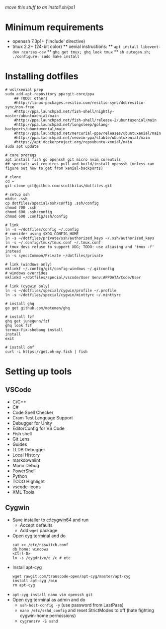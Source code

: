 _move this stuff to an install.sh/ps1_

# Minimum requirements

* openssh 7.3p1+ ('Include' directive)
* tmux 2.2+ (24-bit color)
** xenial instructions:
** `apt install libevent-dev ncurses-dev`
** `ghq get tmux; ghq look tmux`
** `sh autogen.sh; ./configure; sudo make install`

# Installing dotfiles

```
# wsl/xenial prep
sudo add-apt-repository ppa:git-core/ppa
    ## TODO: others
    #http://linux-packages.resilio.com/resilio-sync/debresilio-sync/non-free
    #http://ppa.launchpad.net/fish-shell/nightly-master/ubuntuxenial/main
    #http://ppa.launchpad.net/fish-shell/release-2/ubuntuxenial/main
    #http://ppa.launchpad.net/longsleep/golang-backports/ubuntuxenial/main
    #http://ppa.launchpad.net/mercurial-ppa/releases/ubuntuxenial/main
    #http://ppa.launchpad.net/neovim-ppa/stable/ubuntuxenial/main
    #https://apt.dockerproject.org/repoubuntu-xenial/main
sudo apt update

# core prereqs
apt install fish go openssh git micro nvim coreutils
## special: wsl requires pull and build/install openssh (unless can figure out how to get from xenial-backports)

# clone
cd ~
git clone git@github.com:scottbilas/dotfiles.git

# setup ssh
mkdir .ssh
cp dotfiles/special/ssh/config .ssh/config
chmod 700 .ssh
chmod 600 .ssh/config
chmod 600 .config/ssh/config

# link
ln -s ~/dotfiles/config ~/.config                                     # consider using $XDG_CONFIG_HOME
ln -s ~/dotfiles/private/ssh/authorized_keys ~/.ssh/authorized_keys
ln -s ~/.config/tmux/tmux.conf ~/.tmux.conf                           # tmux devs refuse to support XDG; TODO: use aliasing and 'tmux -f' instead
ln -s sync:Common/Private ~/dotfiles/private

# link (windows only)
mklinkf ~/.config/git/config-windows ~/.gitconfig                     # windows overrides
mklinkd ~/dotfiles/special/vscode/User $env:APPDATA/Code/User

# link (cygwin only)
ln -s ~/dotfiles/special/cygwin/profile ~/.profile
ln -s ~/dotfiles/special/cygwin/minttyrc ~/.minttyrc

# install ghq
go get github.com/motemen/ghq

# install fzf
ghq get junegunn/fzf
ghq look fzf
termux-fix-shebang install
install
exit

# install omf
curl -L https://get.oh-my.fish | fish
```

# Setting up tools

## VSCode

* C/C++
* C#
* Code Spell Checker
* Cram Test Language Support
* Debugger for Unity
* EditorConfig for VS Code
* Fish shell
* Git Lens
* Guides
* LLDB Debugger
* Local History
* markdownlint
* Mono Debug
* PowerShell
* Python
* TODO Highlight
* vscode-icons
* XML Tools

## Cygwin

* Save installer to c:\cygwin64 and run
  * Accept defaults
  * Add `wget` package
* Open cyg terminal and do
  ```
  cat >> /etc/nsswitch.conf
  db_home: windows
  <Ctrl-D>
  ln -s /cygdrive/c /c # etc
  ```
* Install apt-cyg
  ```
  wget rawgit.com/transcode-open/apt-cyg/master/apt-cyg
  install apt-cyg /bin
  rm apt-cyg
  ```
* `apt-cyg install nano vim openssh git`
* Open cyg terminal as admin and do
  * `ssh-host-config -y` (use password from LastPass)
  * `nano /etc/sshd_config` and reset StrictModes to off (hate fighting cygwin-home permissions)
  * `cygrunsrv -S sshd`
